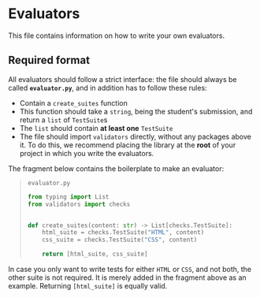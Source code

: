 # Evaluators

This file contains information on how to write your own evaluators.

## Required format

All evaluators should follow a strict interface: the file should always be called **`evaluator.py`**, and in addition has to follow these rules:

- Contain a `create_suites` function
- This function should take a `string`, being the student's submission, and return a `list` of `TestSuite`s
- The `list` should contain **at least one** `TestSuite`
- The file should import `validators` directly, without any packages above it. To do this, we recommend placing the library at the **root** of your project in which you write the evaluators.

The fragment below contains the boilerplate to make an evaluator:

> `evaluator.py`
> ```python
> from typing import List
> from validators import checks
> 
> 
> def create_suites(content: str) -> List[checks.TestSuite]:
>     html_suite = checks.TestSuite("HTML", content)
>     css_suite = checks.TestSuite("CSS", content)
> 
>     return [html_suite, css_suite]
> ```

In case you only want to write tests for either `HTML` or `CSS`, and not both, the other suite is not required. It is merely added in the fragment above as an example. Returning `[html_suite]` is equally valid.